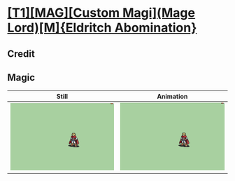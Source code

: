 # [\[T1\]\[MAG\]\[Custom Magi\]\(Mage Lord\)\[M\]{Eldritch Abomination}](../)

## Credit


	
## Magic

| Still | Animation |
| :---: | :-------: |
| ![Magic still](./Magic_000.png) | ![Magic animation](./Magic.gif) |
